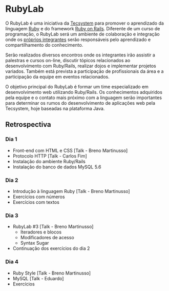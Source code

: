 # RubyLab

O RubyLab é uma iniciativa da [Tecsystem](http://tecsystem.com.br/ "Tecsystem Tecnologia em Software")
para promover o aprendizado da linguagem [Ruby](http://www.ruby-lang.org/pt/ "Ruby")
e do framework [Ruby on Rails](http://rubyonrails.org/ "Ruby on Rails").
Diferente de um curso de programação, o RubyLab será um ambiente de colaboração e integração onde os [próprios
integrantes](http://blog.tecsystem.com.br/index.php/sobre/ "Equipe Tecsystem Dev")
serão responsáveis pelo aprendizado e compartilhamento do conhecimento.

Serão realizados diversos encontros onde os integrantes irão assistir a palestras e cursos on-line, discutir tópicos
relacionados ao desenvolvimento com Ruby/Rails, realizar dojos e implementar projetos variados.
Também está prevista a participação de profissionais da área e a participação da equipe em eventos relacionados.

O objetivo principal do RubyLab é formar um time especializado em desenvolvimento web utilizando Ruby/Rails.
Os conhecimentos adquiridos pela equipe e o contato mais próximo com a linguagem serão importantes para determinar
os rumos do desenvolvimento de aplicações web pela Tecsystem, hoje baseadas na plataforma Java.

## Retrospectiva

### Dia 1

  * Front-end com HTML e CSS [Talk - Breno Martinusso]
  * Protocolo HTTP [Talk - Carlos Fim]
  * Instalação do ambiente Ruby/Rails
  * Instalação do banco de dados MySQL 5.6

### Dia 2
  * Introdução à linguagem Ruby [Talk - Breno Martinusso]
  * Exercícios com números
  * Exercícios com textos

### Dia 3
  * RubyLab #3 [Talk - Breno Martinusso]
    * Iteradores e blocos
    * Modificadores de acesso
    * Syntax Sugar
  * Continuação dos exercícios do dia 2

### Dia 4
  * Ruby Style [Talk - Breno Martinusso]
  * MySQL [Talk - Eduardo]
  * Exercícios

